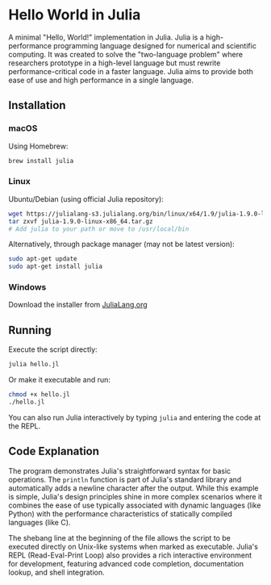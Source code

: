 # Hello World in Julia

A minimal "Hello, World!" implementation in Julia. Julia is a high-performance programming language designed for numerical and scientific computing. It was created to solve the "two-language problem" where researchers prototype in a high-level language but must rewrite performance-critical code in a faster language. Julia aims to provide both ease of use and high performance in a single language.

## Installation

### macOS
Using Homebrew:
```bash
brew install julia
```

### Linux
Ubuntu/Debian (using official Julia repository):
```bash
wget https://julialang-s3.julialang.org/bin/linux/x64/1.9/julia-1.9.0-linux-x86_64.tar.gz
tar zxvf julia-1.9.0-linux-x86_64.tar.gz
# Add julia to your path or move to /usr/local/bin
```

Alternatively, through package manager (may not be latest version):
```bash
sudo apt-get update
sudo apt-get install julia
```

### Windows
Download the installer from [JuliaLang.org](https://julialang.org/downloads/)

## Running

Execute the script directly:
```bash
julia hello.jl
```

Or make it executable and run:
```bash
chmod +x hello.jl
./hello.jl
```

You can also run Julia interactively by typing `julia` and entering the code at the REPL.

## Code Explanation

The program demonstrates Julia's straightforward syntax for basic operations. The `println` function is part of Julia's standard library and automatically adds a newline character after the output. While this example is simple, Julia's design principles shine in more complex scenarios where it combines the ease of use typically associated with dynamic languages (like Python) with the performance characteristics of statically compiled languages (like C).

The shebang line at the beginning of the file allows the script to be executed directly on Unix-like systems when marked as executable. Julia's REPL (Read-Eval-Print Loop) also provides a rich interactive environment for development, featuring advanced code completion, documentation lookup, and shell integration.
